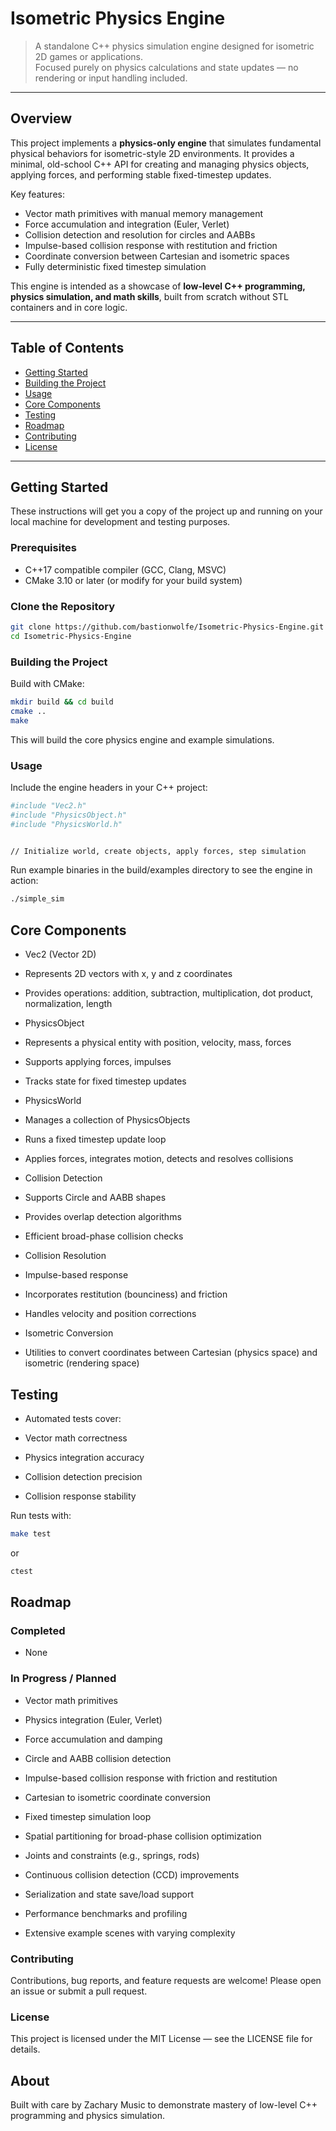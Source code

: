 # Isometric Physics Engine

> A standalone C++ physics simulation engine designed for isometric 2D games or applications.  
> Focused purely on physics calculations and state updates — no rendering or input handling included.

---

## Overview

This project implements a **physics-only engine** that simulates fundamental physical behaviors for isometric-style 2D environments. It provides a minimal, old-school C++ API for creating and managing physics objects, applying forces, and performing stable fixed-timestep updates.

Key features:
- Vector math primitives with manual memory management
- Force accumulation and integration (Euler, Verlet)
- Collision detection and resolution for circles and AABBs
- Impulse-based collision response with restitution and friction
- Coordinate conversion between Cartesian and isometric spaces
- Fully deterministic fixed timestep simulation

This engine is intended as a showcase of **low-level C++ programming, physics simulation, and math skills**, built from scratch without STL containers and in core logic.

---

## Table of Contents

- [Getting Started](#getting-started)
- [Building the Project](#building-the-project)
- [Usage](#usage)
- [Core Components](#core-components)
- [Testing](#testing)
- [Roadmap](#roadmap)
- [Contributing](#contributing)
- [License](#license)

---

## Getting Started

These instructions will get you a copy of the project up and running on your local machine for development and testing purposes.

### Prerequisites

- C++17 compatible compiler (GCC, Clang, MSVC)
- CMake 3.10 or later (or modify for your build system)

### Clone the Repository

```bash
git clone https://github.com/bastionwolfe/Isometric-Physics-Engine.git
cd Isometric-Physics-Engine
```

### Building the Project

Build with CMake:
```bash
mkdir build && cd build
cmake ..
make
```

This will build the core physics engine and example simulations.

### Usage

Include the engine headers in your C++ project:
```bash
#include "Vec2.h"
#include "PhysicsObject.h"
#include "PhysicsWorld.h"


// Initialize world, create objects, apply forces, step simulation
```


Run example binaries in the build/examples directory to see the engine in action:

```bash
./simple_sim
```

## Core Components

- Vec2 (Vector 2D)

- Represents 2D vectors with x, y and z coordinates

- Provides operations: addition, subtraction, multiplication, dot product, normalization, length

- PhysicsObject

- Represents a physical entity with position, velocity, mass, forces

- Supports applying forces, impulses

- Tracks state for fixed timestep updates

- PhysicsWorld

- Manages a collection of PhysicsObjects

- Runs a fixed timestep update loop

- Applies forces, integrates motion, detects and resolves collisions

- Collision Detection

- Supports Circle and AABB shapes

- Provides overlap detection algorithms

- Efficient broad-phase collision checks

- Collision Resolution

- Impulse-based response

- Incorporates restitution (bounciness) and friction

- Handles velocity and position corrections

- Isometric Conversion

- Utilities to convert coordinates between Cartesian (physics space) and isometric (rendering space)

## Testing

- Automated tests cover:

- Vector math correctness

- Physics integration accuracy

- Collision detection precision

- Collision response stability

Run tests with:

```bash
make test 
```
or 
```bash
ctest
```

## Roadmap

### Completed

- None

### In Progress / Planned

- Vector math primitives

- Physics integration (Euler, Verlet)

- Force accumulation and damping

- Circle and AABB collision detection

- Impulse-based collision response with friction and restitution

- Cartesian to isometric coordinate conversion

- Fixed timestep simulation loop

- Spatial partitioning for broad-phase collision optimization

- Joints and constraints (e.g., springs, rods)

- Continuous collision detection (CCD) improvements

- Serialization and state save/load support

- Performance benchmarks and profiling

- Extensive example scenes with varying complexity

### Contributing

Contributions, bug reports, and feature requests are welcome! Please open an issue or submit a pull request.

### License

This project is licensed under the MIT License — see the LICENSE
 file for details.

## About

Built with care by Zachary Music to demonstrate mastery of low-level C++ programming and physics simulation.

